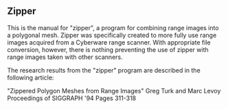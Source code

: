 Zipper
------

This is the manual for "zipper", a program for combining range images
into a polygonal mesh.  Zipper was specifically created to more fully
use range images acquired from a Cyberware range scanner.  With
appropriate file conversion, however, there is nothing preventing the
use of zipper with range images taken with other scanners.

The research results from the "zipper" program are described in the
following article:

  "Zippered Polygon Meshes from Range Images"
  Greg Turk and Marc Levoy
  Proceedings of SIGGRAPH '94
  Pages 311-318
